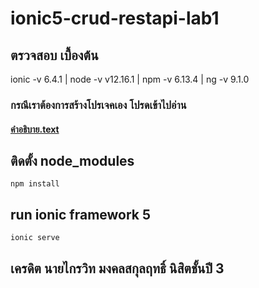 # ionic5-crud-restapi-lab1
## ตรวจสอบ เบื้องต้น
ionic -v 6.4.1 |
node -v v12.16.1 |
npm -v 6.13.4 |
ng -v 9.1.0 

### กรณีเราต้องการสร้างโปรเจคเอง โปรดเข้าไปอ่าน
#### [คำอธิบาย.text](https://www.github.com/ez-kraivit/ionic5-crud-restapi-lab1/blob/master/คำอธิบาย.text)


## ติดตั้ง node_modules
```
npm install
```
## run ionic framework 5
```
ionic serve
```
## เครดิต นายไกรวิท มงคลสกุลฤทธิ์ นิสิตชั้นปี 3
